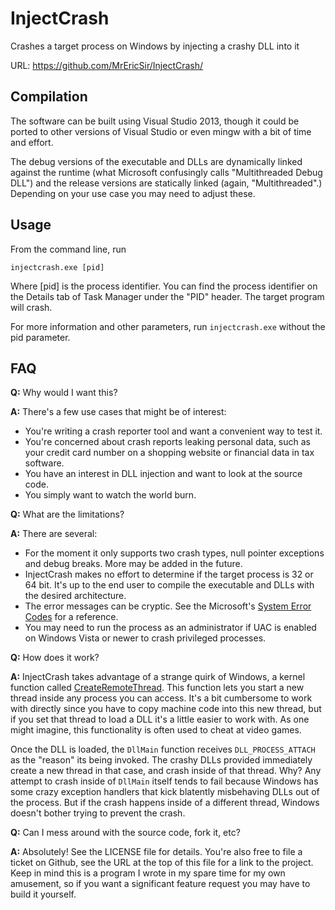 # InjectCrash
Crashes a target process on Windows by injecting a crashy DLL into it

URL: https://github.com/MrEricSir/InjectCrash/

## Compilation

The software can be built using Visual Studio 2013, though it could be ported to other versions of Visual Studio or even mingw with a bit of time and effort. 

The debug versions of the executable and DLLs are dynamically linked against the runtime (what Microsoft confusingly calls "Multithreaded Debug DLL") and the release versions are statically linked (again, "Multithreaded".)  Depending on your use case you may need to adjust these.

## Usage

From the command line, run

`injectcrash.exe [pid]`

Where [pid] is the process identifier. You can find the process identifier on the Details tab of Task Manager under the "PID" header. The target program will crash.

For more information and other parameters, run `injectcrash.exe` without the pid parameter.

## FAQ

**Q:** Why would I want this?

**A:** There's a few use cases that might be of interest:

* You're writing a crash reporter tool and want a convenient way to test it.
* You're concerned about crash reports leaking personal data, such as your credit card number on a shopping website or financial data in tax software.
* You have an interest in DLL injection and want to look at the source code.
* You simply want to watch the world burn.

**Q:** What are the limitations?

**A:** There are several:

* For the moment it only supports two crash types, null pointer exceptions and debug breaks. More may be added in the future. 
* InjectCrash makes no effort to determine if the target process is 32 or 64 bit. It's up to the end user to compile the executable and DLLs with the desired architecture.
* The error messages can be cryptic. See the Microsoft's [System Error Codes](https://msdn.microsoft.com/en-us/library/windows/desktop/ms681381(v=vs.85).aspx) for a reference. 
* You may need to run the process as an administrator if UAC is enabled on Windows Vista or newer to crash privileged processes.

**Q:** How does it work?

**A:** InjectCrash takes advantage of a strange quirk of Windows, a kernel function called [CreateRemoteThread](https://msdn.microsoft.com/en-us/library/windows/desktop/ms682437(v=vs.85).aspx). This function lets you start a new thread inside any process you can access. It's a bit cumbersome to work with directly since you have to copy machine code into this new thread, but if you set that thread to load a DLL it's a little easier to work with. As one might imagine, this functionality is often used to cheat at video games.

Once the DLL is loaded, the `DllMain` function receives `DLL_PROCESS_ATTACH` as the "reason" its being invoked. The crashy DLLs provided immediately create a new thread in that case, and crash inside of that thread. Why? Any attempt to crash inside of `DllMain` itself tends to fail because Windows has some crazy exception handlers that kick blatently misbehaving DLLs out of the process. But if the crash happens inside of a different thread, Windows doesn't bother trying to prevent the crash.

**Q:** Can I mess around with the source code, fork it, etc?

**A:** Absolutely! See the LICENSE file for details. You're also free to file a ticket on Github, see the URL at the top of this file for a link to the project. Keep in mind this is a program I wrote in my spare time for my own amusement, so if you want a significant feature request you may have to build it yourself.

